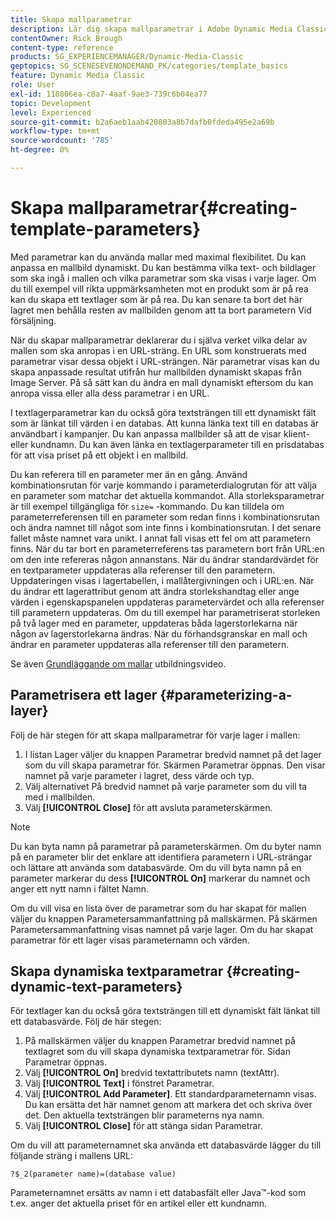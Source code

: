 ```yaml
---
title: Skapa mallparametrar
description: Lär dig skapa mallparametrar i Adobe Dynamic Media Classic.
contentOwner: Rick Brough
content-type: reference
products: SG_EXPERIENCEMANAGER/Dynamic-Media-Classic
geptopics: SG_SCENESEVENONDEMAND_PK/categories/template_basics
feature: Dynamic Media Classic
role: User
exl-id: 118806ea-c8a7-4aaf-9ae3-739c6b04ea77
topic: Development
level: Experienced
source-git-commit: b2a6aeb1aab420803a8b7dafb0fdeda495e2a69b
workflow-type: tm+mt
source-wordcount: '785'
ht-degree: 0%

---
```


# Skapa mallparametrar{#creating-template-parameters}

Med parametrar kan du använda mallar med maximal flexibilitet. Du kan anpassa en mallbild dynamiskt. Du kan bestämma vilka text- och bildlager som ska ingå i mallen och vilka parametrar som ska visas i varje lager. Om du till exempel vill rikta uppmärksamheten mot en produkt som är på rea kan du skapa ett textlager som är på rea. Du kan senare ta bort det här lagret men behålla resten av mallbilden genom att ta bort parametern Vid försäljning.

När du skapar mallparametrar deklarerar du i själva verket vilka delar av mallen som ska anropas i en URL-sträng. En URL som konstruerats med parametrar visar dessa objekt i URL-strängen. När parametrar visas kan du skapa anpassade resultat utifrån hur mallbilden dynamiskt skapas från Image Server. På så sätt kan du ändra en mall dynamiskt eftersom du kan anropa vissa eller alla dess parametrar i en URL.

I textlagerparametrar kan du också göra textsträngen till ett dynamiskt fält som är länkat till värden i en databas. Att kunna länka text till en databas är användbart i kampanjer. Du kan anpassa mallbilder så att de visar klient- eller kundnamn. Du kan även länka en textlagerparameter till en prisdatabas för att visa priset på ett objekt i en mallbild.

Du kan referera till en parameter mer än en gång. Använd kombinationsrutan för varje kommando i parameterdialogrutan för att välja en parameter som matchar det aktuella kommandot. Alla storleksparametrar är till exempel tillgängliga för `size=` -kommando. Du kan tilldela om parameterreferensen till en parameter som redan finns i kombinationsrutan och ändra namnet till något som inte finns i kombinationsrutan. I det senare fallet måste namnet vara unikt. I annat fall visas ett fel om att parametern finns. När du tar bort en parameterreferens tas parametern bort från URL:en om den inte refereras någon annanstans. När du ändrar standardvärdet för en textparameter uppdateras alla referenser till den parametern. Uppdateringen visas i lagertabellen, i mallåtergivningen och i URL:en. När du ändrar ett lagerattribut genom att ändra storlekshandtag eller ange värden i egenskapspanelen uppdateras parametervärdet och alla referenser till parametern uppdateras. Om du till exempel har parametriserat storleken på två lager med en parameter, uppdateras båda lagerstorlekarna när någon av lagerstorlekarna ändras. När du förhandsgranskar en mall och ändrar en parameter uppdateras alla referenser till den parametern.

Se även [Grundläggande om mallar](https://s7d5.scene7.com/s7viewers/html5/VideoViewer.html?videoserverurl=https://s7d5.scene7.com/is/content/&amp;emailurl=https://s7d5.scene7.com/s7/emailFriend&amp;serverUrl=https://s7d5.scene7.com/is/image/&amp;config=Scene7SharedAssets/Universal_HTML5_Video&amp;contenturl=https://s7d5.scene7.com/skins/&amp;asset=S7tutorials/553_Template%20Basics_converted%20renamed_Dynamic%20Banners-AVS) utbildningsvideo.

## Parametrisera ett lager {#parameterizing-a-layer}

Följ de här stegen för att skapa mallparametrar för varje lager i mallen:

1. I listan Lager väljer du knappen Parametrar bredvid namnet på det lager som du vill skapa parametrar för. Skärmen Parametrar öppnas. Den visar namnet på varje parameter i lagret, dess värde och typ.
1. Välj alternativet På bredvid namnet på varje parameter som du vill ta med i mallbilden.
1. Välj **[!UICONTROL Close]** för att avsluta parameterskärmen.

>[!NOTE]
>
>Du kan byta namn på parametrar på parameterskärmen. Om du byter namn på en parameter blir det enklare att identifiera parametern i URL-strängar och lättare att använda som databasvärde. Om du vill byta namn på en parameter markerar du dess **[!UICONTROL On]** markerar du namnet och anger ett nytt namn i fältet Namn.

Om du vill visa en lista över de parametrar som du har skapat för mallen väljer du knappen Parametersammanfattning på mallskärmen. På skärmen Parametersammanfattning visas namnet på varje lager. Om du har skapat parametrar för ett lager visas parameternamn och värden.

## Skapa dynamiska textparametrar {#creating-dynamic-text-parameters}

För textlager kan du också göra textsträngen till ett dynamiskt fält länkat till ett databasvärde. Följ de här stegen:

1. På mallskärmen väljer du knappen Parametrar bredvid namnet på textlagret som du vill skapa dynamiska textparametrar för. Sidan Parametrar öppnas.
1. Välj **[!UICONTROL On]** bredvid textattributets namn (textAttr).
1. Välj **[!UICONTROL Text]** i fönstret Parametrar.
1. Välj **[!UICONTROL Add Parameter]**. Ett standardparameternamn visas. Du kan ersätta det här namnet genom att markera det och skriva över det. Den aktuella textsträngen blir parameterns nya namn.
1. Välj **[!UICONTROL Close]** för att stänga sidan Parametrar.

Om du vill att parameternamnet ska använda ett databasvärde lägger du till följande sträng i mallens URL:

```as3
?$_2(parameter name)=(database value)
```

Parameternamnet ersätts av namn i ett databasfält eller Java™-kod som t.ex. anger det aktuella priset för en artikel eller ett kundnamn.
